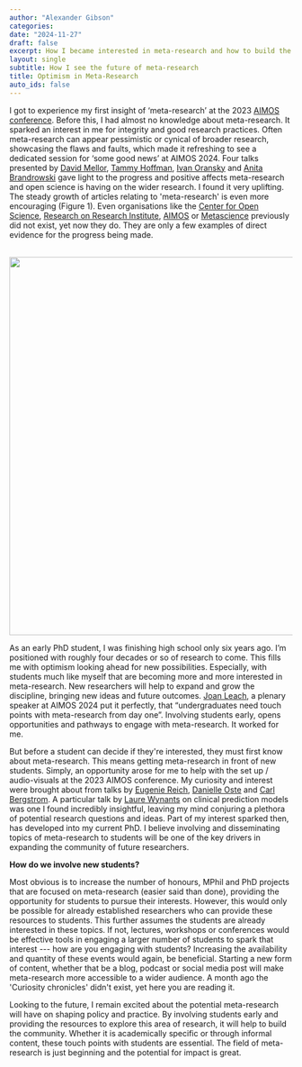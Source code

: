 ```yaml
---
author: "Alexander Gibson"
categories:
date: "2024-11-27"
draft: false
excerpt: How I became interested in meta-research and how to build the community by engaging students.
layout: single
subtitle: How I see the future of meta-research
title: Optimism in Meta-Research
auto_ids: false
---
```

I got to experience my first insight of ‘meta-research’ at the 2023 [AIMOS conference](https://aimos.community/). Before this, I had almost no knowledge about meta-research. It sparked an interest in me for integrity and good research practices. Often meta-research can appear pessimistic or cynical of broader research, showcasing the flaws and faults, which made it refreshing to see a dedicated session for ‘some good news’ at AIMOS 2024. Four talks presented by [David Mellor](https://www.cos.io/team/david-mellor), [Tammy Hoffman](https://bond.edu.au/profile/tammy-hoffmann), [Ivan Oransky](https://retractionwatch.com/meet-the-retraction-watch-staff/about/) and [Anita Brandrowski](https://profiles.ucsd.edu/anita.bandrowski) gave light to the progress and positive affects meta-research and open science is having on the wider research. I found it very uplifting. The steady growth of articles relating to 'meta-research' is even more encouraging (Figure 1). Even organisations like the [Center for Open Science](https://www.cos.io/), [Research on Research Institute](https://researchonresearch.org/), [AIMOS](https://aimos.community/) or [Metascience](https://metascience.info/) previously did not exist, yet now they do. They are only a few examples of direct evidence for the progress being made. 

<br>



<img src="{{< blogdown/postref >}}index_files/figure-html/unnamed-chunk-2-1.png" width="672" />

As an early PhD student, I was finishing high school only six years ago. I’m positioned with roughly four decades or so of research to come. This fills me with optimism looking ahead for new possibilities. Especially, with students much like myself that are becoming more and more interested in meta-research. New researchers will help to expand and grow the discipline, bringing new ideas and future outcomes. [Joan Leach](https://cpas.anu.edu.au/people/professor-joan-leach), a plenary speaker at AIMOS 2024 put it perfectly, that “undergraduates need touch points with meta-research from day one”. Involving students early, opens opportunities and pathways to engage with meta-research. It worked for me. 


But before a student can decide if they're interested, they must first know about meta-research. This means getting meta-research in front of new students. Simply, an opportunity arose for me to help with the set up / audio-visuals at the 2023 AIMOS conference. My curiosity and interest were brought about from talks by [Eugenie Reich](https://eugeniereichlaw.com/), [Danielle Oste](https://www.linkedin.com/in/danielle-oste-35194729b/?originalSubdomain=au) and [Carl Bergstrom](https://ctbergstrom.com/index.html). A particular talk by [Laure Wynants](https://www.maastrichtuniversity.nl/l-wynants) on clinical prediction models was one I found incredibly insightful, leaving my mind conjuring a plethora of potential research questions and ideas. Part of my interest sparked then, has developed into my current PhD. I believe involving and disseminating topics of meta-research to students will be one of the key drivers in expanding the community of future researchers. 

**How do we involve new students?**

Most obvious is to increase the number of honours, MPhil and PhD projects that are focused on meta-research (easier said than done), providing the opportunity for students to pursue their interests. However, this would only be possible for already established researchers who can provide these resources to students. This further assumes the students are already interested in these topics. If not, lectures, workshops or conferences would be effective tools in engaging a larger number of students to spark that interest --- how are you engaging with students? Increasing the availability and quantity of these events would again, be beneficial. Starting a new form of content, whether that be a blog, podcast or social media post will make meta-research more accessible to a wider audience. A month ago the 'Curiosity chronicles' didn't exist, yet here you are reading it. 

Looking to the future, I remain excited about the potential meta-research will have on shaping policy and practice. By involving students early and providing the resources to explore this area of research, it will help to build the community. Whether it is academically specific or through informal content, these touch points with students are essential. The field of meta-research is just beginning and the potential for impact is great.
